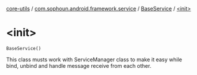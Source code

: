 [core-utils](../../index.md) / [com.sophoun.android.framework.service](../index.md) / [BaseService](index.md) / [&lt;init&gt;](./-init-.md)

# &lt;init&gt;

`BaseService()`

This class musts work with ServiceManager class
to make it easy while bind, unbind and handle message
receive from each other.

